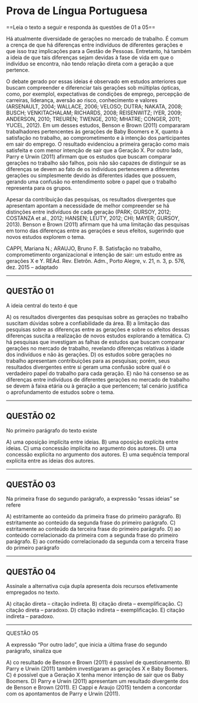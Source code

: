 # Prova de Língua Portuguesa

==Leia o texto a seguir e responda às questões de 01 a 05== 

Há atualmente diversidade de gerações no mercado de trabalho. É comum a crença de que há diferenças entre indivíduos de diferentes gerações e que isso traz implicações para a Gestão de Pessoas. Entretanto, há também a ideia de que tais diferenças sejam devidas à fase de vida em que o indivíduo se encontra, não tendo relação direta com a geração a que pertence. 

O debate gerado por essas ideias é observado em estudos anteriores que buscam compreender e diferenciar tais gerações sob múltiplas ópticas, como, por exemplol, expectativas de condições de emprego, percepção de carreiras, liderança, aversão ao risco, conhecimento e valores (ARSENAULT, 2004; WALLACE, 2006; VELOSO; DUTRA; NAKATA, 2008; BUSCH; VENKITACHALAM; RICHARDS, 2008; REISENWITZ; IYER, 2009; ANDERSON, 2010; TREUREN; TWENGE, 2010; MHATRE; CONGER, 2011; YUCEL, 2012). Em um desses estudos, Benson e Brown (2011) compararam trabalhadores pertencentes às gerações de Baby Boomers e X, quanto à satisfação no trabalho, ao comprometimento e à intenção dos participantes em sair do emprego. O resultado evidenciou a primeira geração como mais satisfeita e com menor intenção de sair que a Geração X. Por outro lado, Parry e Urwin (2011) afirmam que os estudos que buscam comparar gerações no trabalho são falhos, pois não são capazes de distinguir se as diferenças se devem ao fato de os indivíduos pertencerem a diferentes gerações ou simplesmente devido às diferentes idades que possuem, gerando uma confusão no entendimento sobre o papel que o trabalho representa para os grupos. 

Apesar da contribuição das pesquisas, os resultados divergentes que apresentam apontam a necessidade de melhor compreender se há distinções entre indivíduos de cada geração (PARK; GURSOY, 2012; COSTANZA et al., 2012; HANSEN; LEUTY, 2012; CHI; MAYER; GURSOY, 2013). Benson e Brown (2011) afirmam que há uma limitação das pesquisas em torno das diferenças entre as gerações e seus efeitos, sugerindo que novos estudos explorem o tema. 

CAPPI, Mariana N.; ARAUJO, Bruno F. B. Satisfação no trabalho, comprometimento organizacional e intenção de sair: um estudo entre as gerações X e Y. REAd. Rev. Eletrôn. Adm., Porto Alegre, v. 21, n. 3, p. 576, dez. 2015 – adaptado

---

## QUESTÃO 01 

A ideia central do texto é que 

A) os resultados divergentes das pesquisas sobre as gerações no trabalho suscitam dúvidas sobre a confiabilidade da área. 
B) a limitação das pesquisas sobre as diferenças entre as gerações e sobre os efeitos dessas diferenças suscita a realização de novos estudos explorando a temática. 
C) há pesquisas que investigam as falhas de estudos que buscam comparar gerações no mercado de trabalho, revelando diferenças relativas à idade dos indivíduos e não às gerações.
D) os estudos sobre gerações no trabalho apresentam contribuições para as pesquisas; porém, seus resultados divergentes entre si geram uma confusão sobre qual é o verdadeiro papel do trabalho para cada geração. 
E) não há consenso se as diferenças entre indivíduos de diferentes gerações no mercado de trabalho se devem à faixa etária ou à geração a que pertencem; tal cenário justifica o aprofundamento de estudos sobre o tema.

---

## QUESTÃO 02 

No primeiro parágrafo do texto existe 

A) uma oposição implícita entre ideias. 
B) uma oposição explícita entre ideias. 
C) uma concessão implícita no argumento dos autores. 
D) uma concessão explícita no argumento dos autores. 
E) uma sequência temporal explícita entre as ideias dos autores.

---

## QUESTÃO 03 

Na primeira frase do segundo parágrafo, a expressão “essas ideias” se refere 

A) estritamente ao conteúdo da primeira frase do primeiro parágrafo. 
B) estritamente ao conteúdo da segunda frase do primeiro parágrafo. 
C) estritamente ao conteúdo da terceira frase do primeiro parágrafo. 
D) ao conteúdo correlacionado da primeira com a segunda frase do primeiro parágrafo. 
E) ao conteúdo correlacionado da segunda com a terceira frase do primeiro parágrafo

---

## QUESTÃO 04 

Assinale a alternativa cuja dupla apresenta dois recursos efetivamente empregados no texto. 

A) citação direta – citação indireta. 
B) citação direta – exemplificação. 
C) citação direta – paradoxo. 
D) citação indireta – exemplificação. 
E) citação indireta – paradoxo.

---

QUESTÃO 05 

A expressão “Por outro lado”, que inicia a última frase do segundo parágrafo, sinaliza que 

A) co resultado de Benson e Brown (2011) é passível de questionamento. 
B) Parry e Urwin (2011) também investigaram as gerações X e Baby Boomers. 
C) é possível que a Geração X tenha menor intenção de sair que os Baby Boomers. 
D) Parry e Urwin (2011) apresentam um resultado divergente dos de Benson e Brown (2011). 
E) Cappi e Araujo (2015) tendem a concordar com os apontamentos de Parry e Urwin (2011).
